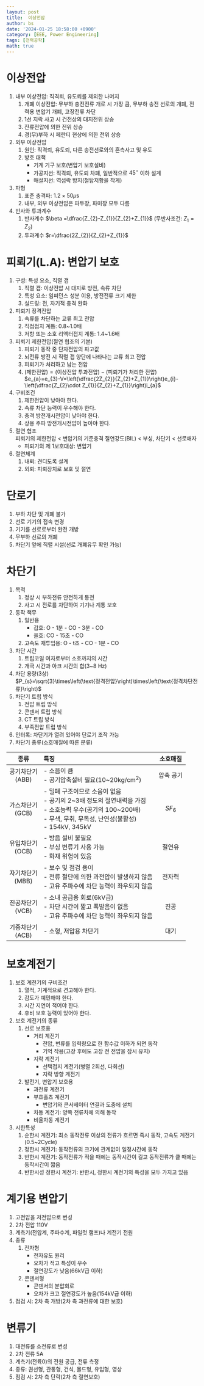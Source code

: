 ```yaml
---
layout: post
title:  이상전압
author: bs
date: '2024-01-25 18:58:00 +0900'
category: [EEE, Power Engineering]
tags: [전력공학]
math: true
---
```


# 이상전압
1. 내부 이상전압: 직격뢰, 유도뢰를 제외한 나머지
    1. 개폐 이상전압: 무부하 충전전류 개로 시 가장 큼, 무부하 송전 선로의 개폐, 전력용 변압기 개폐, 고장전류 차단
    2. 1선 지락 사고 시 건전상의 대지전위 상승
    3. 잔류전압에 의한 전위 상승
    4. 경(무)부하 시 페란티 현상에 의한 전위 상승
2. 외부 이상전압
    1. 원인: 직격뢰, 유도뢰, 다른 송전선로와의 혼촉사고 및 유도
    2. 방호 대책
        - 기계 기구 보호(변압기 보호설비)
        - 가공지선: 직격뢰, 유도뢰 차폐, 일반적으로 $45^{\circ}$ 이하 설계
        - 매설지선: 역섬락 방지(철탑저항을 작게)
3. 파형
    1. 표준 충격파: $1.2\times 50\mu\textsf{s}$
    2. 내부, 외부 이상전압은 파두장, 파미장 모두 다름
4. 반사와 투과계수
    1. 반사계수 $\beta =\dfrac{Z_{2}-Z_{1}}{Z_{2}+Z_{1}}$ (무반사조건: $Z_{1}=Z_{2}$)
    2. 투과계수 $r=\dfrac{2Z_{2}}{Z_{2}+Z_{1}}$

# 피뢰기(L.A): 변압기 보호
1. 구성: 특성 요소, 직렬 갭
    1. 직렬 갭: 이상전압 시 대지로 방전, 속류 차단
    2. 특성 요소: 임피던스 성분 이용, 방전전류 크기 제한
    3. 실드링: 전, 자기적 충격 완화
2. 피뢰기 정격전압
    1. 속류를 차단하는 교류 최고 전압
    2. 직접접지 계통: 0.8~1.0배
    3. 저항 또는 소호 리액터접지 계통: 1.4~1.6배
3. 피뢰기 제한전압(절연 협조의 기본)
    1. 피뢰기 동작 중 단자전압의 파고값
    2. 뇌전류 방전 시 직렬 갭 양단에 나타나는 교류 최고 전압
    3. 피뢰기가 처리하고 남는 전압
    4. $\left(\text{제한전압}\right) = \left(\text{이상전압 투과전압}\right) - \left(\text{피뢰기가 처리한 전압}\right)$<br>
        $e_{a}=e_{3}-V=\left(\dfrac{2Z_{2}}{Z_{2}+Z_{1}}\right)e_{i}-\left(\dfrac{Z_{2}\cdot Z_{1}}{Z_{2}+Z_{1}}\right)i_{a}$
4. 구비조건
    1. 제한전압이 낮아야 한다.
    2. 속류 차단 능력이 우수해야 한다.
    3. 충격 방전개시전압이 낮아야 한다.
    4. 상용 주파 방전개시전압이 높아야 한다.
5. 절연 협조<br>
    피뢰기의 제한전압 < 변압기의 기준충격 절연강도(BIL) < 부싱, 차단기 < 선로애자
    - 피뢰기의 제 1보호대상: 변압기
6. 절연체계
    1. 내뢰: 견디도록 설계
    2. 외뢰: 피뢰장치로 보호 및 절연

# 단로기
1. 부하 차단 및 개폐 불가
2. 선로 기기의 접속 변경
3. 기기를 선로로부터 완전 개방
4. 무부하 선로의 개폐
5. 차단기 앞에 직렬 시설(선로 개폐유무 확인 가능)

# 차단기
1. 목적
    1. 정상 시 부하전류 안전하게 통전
    2. 사고 시 전로를 차단하여 기기나 계통 보호
2. 동작 책무
    1. 일반용
        - 갑호: O - 1분 - CO - 3분 - CO
        - 을호: CO - 15초 - CO
    2. 고속도 재투입용: O - t초 - CO - 1분 - CO
3. 차단 시간
    1. 트립코일 여자로부터 소호까지의 시간
    2. 개극 시간과 아크 시간의 합(3~8 $\textsf{Hz}$)
4. 차단 용량(3상)<br>
    $P_{s}=\sqrt{3}\times\left(\text{정격전압}\right)\times\left(\text{정격차단전류}\right)$<br>
5. 차단기 트립 방식
    1. 전압 트립 방식
    2. 콘덴서 트립 방식
    3. CT 트립 방식
    4. 부족전압 트립 방식
6. 인터록: 차단기가 열려 있어야 단로기 조작 가능
7. 차단기 종류(소호매질에 따른 분류)

| 종류 | 특징 | 소호매질 |
| :---: | :--- | :---: |
| 공기차단기<br> (ABB) | - 소음이 큼<br> - 공기압축설비 필요($10$~$20\textsf{kg/cm}^{2}$) | 압축 공기 |
| 가스차단기<br> (GCB) | - 밀폐 구조이므로 소음이 없음<br> - 공기의 $2$~$3$배 정도의 절연내력을 가짐<br> - 소호능력 우수(공기의 $100$~$200$배)<br> - 무색, 무취, 무독성, 난연성(불활성)<br> - $154\textsf{kV}$, $345\textsf{kV}$ | $SF_{6}$ |
| 유입차단기<br> (OCB) | - 방음 설비 불필요<br> - 부싱 변류기 사용 가능<br> - 화재 위험이 있음 | 절연유 |
| 자기차단기<br> (MBB) | - 보수 및 점검 용이<br> - 전류 절단에 의한 과전압이 발생하지 않음<br> - 고유 주파수에 차단 능력이 좌우되지 않음 | 전자력 |
| 진공차단기<br> (VCB) | - 소내 공급용 회로($6\textsf{kV}$급)<br> - 차단 시간이 짧고 폭발음이 없음<br> - 고유 주파수에 차단 능력이 좌우되지 않음 | 진공 |
| 기중차단기<br> (ACB) | - 소형, 저압용 차단기 | 대기 |

# 보호계전기
1. 보호 계전기의 구비조건
    1. 열적, 기계적으로 견고해야 한다.
    2. 감도가 예민해야 한다.
    3. 시간 지연이 적어야 한다.
    4. 후비 보호 능력이 있어야 한다.
2. 보호 계전기의 종류
    1. 선로 보호용
        - 거리 계전기
            - 전압, 번류를 입력량으로 한 함수값 이하가 되면 동작
            - 기억 작용(고장 후에도 고장 전 전압을 잠시 유지)
        - 지락 계전기
            - 선택접지 계전기(병렬 2회선, 다회선)
            - 지락 방향 계전기
    2. 발전기, 변압기 보호용
        - 과전류 계전기
        - 부흐홀츠 계전기
            - 변압기와 콘서베이터 연결과 도중에 설치
        - 차동 계전기: 양쪽 전류차에 의해 동작
        - 비율차동 계전기
3. 시한특성
    1. 순한시 계전기: 최소 동작전류 이상의 전류가 흐르면 즉시 동작, 고속도 계전기($0.5$~$2\textsf{Cycle}$)
    2. 정한시 계전기: 동작전류의 크기에 관계없이 일정시간에 동작
    3. 반한시 계전기: 동작전류가 적을 때에는 동작시간이 길고 동작전류가 클 때에는 동작시간이 짧음
    4. 반한시성 정한시 계전기: 반한시, 정한시 계전기의 특성을 모두 가지고 있음

# 계기용 변압기
1. 고전압을 저전압으로 변성
2. 2차 전압 110$\textsf{V}$
3. 계측기(전압계, 주파수계, 파일럿 램프)나 계전기 전원
4. 종류
    1. 전자형
        - 전자유도 원리
        - 오차가 적고 특성이 우수
        - 절연강도가 낮음($66\textsf{kV}$급 이하)
    2. 콘덴서형
        - 콘덴서의 분압회로
        - 오차가 크고 절연강도가 높음($154\textsf{kV}$급 이하)
5. 점검 시: 2차 측 개방(2차 측 과전류에 대한 보호)

# 변류기
1. 대전류를 소전류로 변성
2. 2차 전류 $5\textsf{A}$
3. 계측기(전륙0)의 전원 공급, 전류 측정
4. 종류: 권선형, 관통형, 건식, 몰드형, 유입형, 영상
5. 점검 시: 2차 측 단락(2차 측 절연보호)